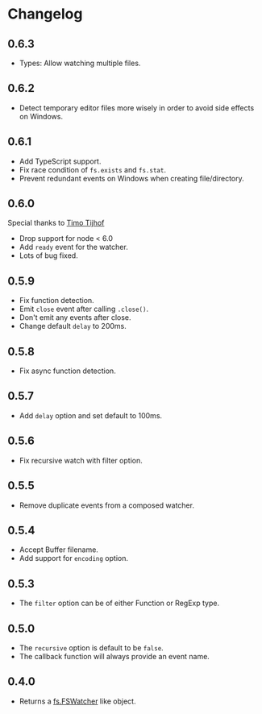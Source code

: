 # Changelog

## 0.6.3

* Types: Allow watching multiple files.

## 0.6.2

* Detect temporary editor files more wisely in order to avoid side effects on Windows.

## 0.6.1

* Add TypeScript support.
* Fix race condition of `fs.exists` and `fs.stat`.
* Prevent redundant events on Windows when creating file/directory.


## 0.6.0
Special thanks to [Timo Tijhof](https://github.com/Krinkle)

* Drop support for node < 6.0
* Add `ready` event for the watcher.
* Lots of bug fixed.

## 0.5.9
* Fix function detection.
* Emit `close` event after calling `.close()`.
* Don't emit any events after close.
* Change default `delay` to 200ms.

## 0.5.8
* Fix async function detection.

## 0.5.7
* Add `delay` option and set default to 100ms.

## 0.5.6
* Fix recursive watch with filter option.

## 0.5.5
* Remove duplicate events from a composed watcher.

## 0.5.4
* Accept Buffer filename.
* Add support for `encoding` option.

## 0.5.3
* The `filter` option can be of either Function or RegExp type.

## 0.5.0
* The `recursive` option is default to be `false`.
* The callback function will always provide an event name.

## 0.4.0
* Returns a [fs.FSWatcher](https://nodejs.org/api/fs.html#fs_class_fs_fswatcher) like object.
